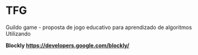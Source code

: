 # TFG
Guildo game - proposta de jogo educativo para aprendizado de algoritmos
Utilizando

**Blockly https://developers.google.com/blockly/**
